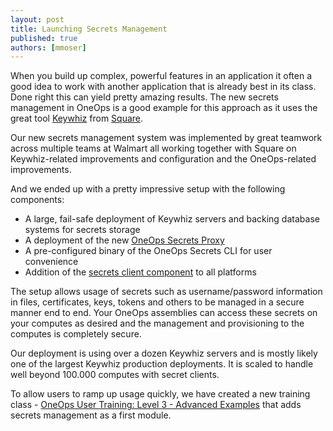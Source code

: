 ```yaml
---
layout: post
title: Launching Secrets Management
published: true
authors: [mmoser]
---
```


When you build up complex, powerful features in an application it often a good
idea to work with another application that is already best in its class. Done
right this can yield pretty amazing results. The new secrets management in
OneOps is a good example for this approach as it uses the great tool 
[Keywhiz](https://square.github.io/keywhiz/) from
[Square](https://square.github.io/).

<!--more-->

Our new secrets management system was implemented by great teamwork across
multiple teams at Walmart all working together with Square on Keywhiz-related 
improvements and configuration and the OneOps-related improvements. 

And we ended up with a pretty impressive setup with the following components:

- A large, fail-safe deployment of Keywhiz servers and backing database systems
  for secrets storage
- A deployment of the new [OneOps Secrets Proxy](../../user/account/secrets-proxy.html)
- A pre-configured binary of the OneOps Secrets CLI for user convenience
- Addition of the [secrets client component](../../user/design/secrets-client-component) 
  to all platforms

The setup allows usage of secrets such as username/password information in files,
certificates, keys, tokens and others to be managed in a secure manner end to
end. Your OneOps assemblies can access these secrets on your computes as desired
and the management and provisioning to the computes is completely secure.

Our deployment is using over a dozen Keywhiz servers and is mostly likely one of
the largest Keywhiz production deployments. It is  scaled to handle well beyond
100.000 computes with secret clients.

To allow users to ramp up usage quickly, we have created a new training class - 
[OneOps User Training: Level 3 - Advanced Examples](../training.html#user-3)
that adds secrets management as a first module.

